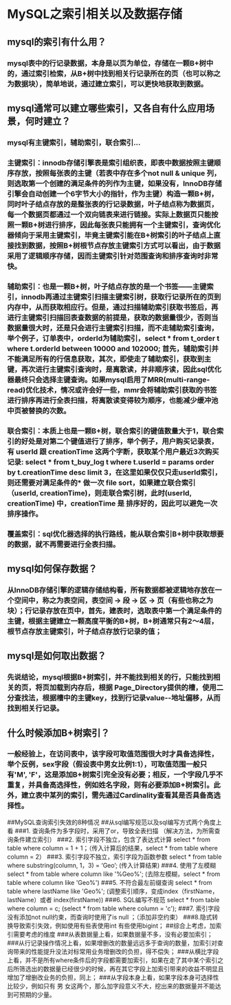 # MySQL之索引相关以及数据存储
## mysql的索引有什么用？
### mysql表中的行记录数据，本身是以页为单位，存储在一颗B+树中的，通过索引检索，从B+树中找到相关行记录所在的页（也可以称之为数据块），简单地说，通过建立索引，可以更快地获取到数据。
## mysql通常可以建立哪些索引，又各自有什么应用场景，何时建立？
### mysql有主键索引，辅助索引，联合索引...
### 主键索引：innodb存储引擎表是索引组织表，即表中数据按照主键顺序存放，按照每张表的主键（若表中存在多个not null & unique 列，则选取第一个创建的满足条件的列作为主键，如果没有，InnoDB存储引擎会自动创建一个6字节大小的指针，作为主键）构造一颗B+树，同时叶子结点存放的是整张表的行记录数据，叶子结点称为数据页，每一个数据页都通过一个双向链表来进行链接。实际上数据页只能按照一颗B+树进行排序，因此每张表只能拥有一个主键索引，查询优化器倾向于采用主键索引，毕竟主键索引能在B+树索引的叶子结点上直接找到数据，按照B+树根节点存放主键索引方式可以看出，由于数据采用了逻辑顺序存储，因而主键索引针对范围查询和排序查询时非常快。
### 辅助索引：也是一颗B+树，叶子结点存放的是一个书签——主键索引，innodb再通过主键索引扫描主键索引树，获取行记录所在的页到内存中，从而获取相应行。但是，通过扫描辅助索引获取书签后，再进行主键索引扫描回表查数据的前提是，获取的数据量很少，否则当数据量很大时，还是只会进行主键索引扫描，而不走辅助索引查询，举个例子，订单表中，orderId为辅助索引，select * from t_order t where t.orderId between 10000 and 102000; 首先，辅助索引并不能满足所有的行信息获取，其次，即使走了辅助索引，获取到主键，再次进行主键索引查询时，是离散读，并非顺序读，因此sql优化器最终只会选择主键查询。如果mysql启用了MRR(multi-range-read)优化技术，情况或许会好一些，mmr会将辅助索引获取的书签进行排序再进行全表扫描，将离散读变得较为顺序，也能减少缓冲池中页被替换的次数。
### 联合索引：本质上也是一颗B+树，联合索引的键值数量大于1，联合索引的好处是对第二个键值进行了排序，举个例子，用户购买记录表，有 userId 跟 creationTime 这两个字断，获取某个用户最近3次购买记录: select * from t_buy_log t where t.userId = params order by t.creationTime desc limit 3，在这里如果仅仅只走userId索引，则还需要对满足条件的* 做一次 file sort，如果建立联合索引（userId, creationTime)，则走联合索引树，此时(userId, creationTime) 中，creationTime 是 排序好的，因此可以避免一次排序操作。
### 覆盖索引：sql优化器选择的执行路线，能从联合索引B+树中获取想要的数据，就不再需要进行全表扫描。
## mysql如何保存数据？
### 从InnoDB存储引擎的逻辑存储结构看，所有数据都被逻辑地存放在一个空间中，称之为表空间，表空间 -> 段 -> 区 -> 页（有些也称之为块）；行记录存放在页中，首先，建表时，选取表中第一个满足条件的主键，根据主键建立一颗高度平衡的B+树，B+树通常只有2～4层，根节点存放主键索引，叶子结点存放行记录的值；
## mysql是如何取出数据？
### 先说结论，mysql根据B+树索引，并不能找到相关的行，只能找到相关的页，将页加载到内存后，根据 Page_Directory提供的槽，使用二分查找法，根据槽中的主键key，找到行记录value--地址偏移，从而找到相关行记录。
## 什么时候添加B+树索引？
### 一般经验上，在访问表中，该字段可取值范围很大时才具备选择性，举个反例，sex字段（假设表中男女比例1:1），可取值范围一般只有'M', 'F'，这是添加B+树索引完全没有必要；相反，一个字段几乎不重复，并具备高选择性，例如姓名字段，则有必要添加B+树索引。此外，建立表中某列的索引，需先通过Cardinality查看其是否具备高选择性。
##MySQL查询索引失效的8种情况
##从sql编写规范以及sql编写方式两个角度上看
###1. 查询条件为多字段时，采用了or，导致全表扫描 （解决方法，为所需查询条件建立索引）
###2. 索引字段不独立，包含了表达式计算 select * from table where column = 1 + 1；（传入计算后的结果，select * from table where column = 2）
###3. 索引字段不独立，索引字段为函数参数 select * from table where substring(column, 1，3) = ‘Geo’; (传入计算结果)
###4. 使用了左模糊 select * from table where column like '%Geo%'; (去除左模糊，select * from table where column like 'Geo%')
###5. 不符合最左前缀查询 select * from table where lastName like 'Geo%'; (调整索引顺序，变成index（firstName， lastName）或者 index(firstName))
###6. SQL编写不规范 select * from table where column = c; (select * from table where column = 'c');
###7. 索引字段没有添加not null约束，而查询时使用了is null ；（添加非空约束）
###8.隐式转换导致索引失效，例如使用有些表使用int 有些使用bigint；
##综合上考虑，加索引需要考虑的维度
###从表数据量上看，如果数据量不多，没有必要加索引；
###从行记录操作情况上看，如果增删改的数量远远多于查询的数量，加索引对查询带来的性能提升没法对标常用业务增删改的负担，得不偿失；
###从横比字段上看，并不是所有where条件后的字段都需要加索引，如果在走了其中某个索引之后所筛选出的数据量已经很少的时候，再在其它字段上加索引带来的收益不明显且增加了增删改业务的负担，同上；
###从字段本身上看，如果字段本身可选择性比较少，例如只有 男 女这两个，那么加字段意义不大，挖出来的数据量并不能达到可预期的少量。